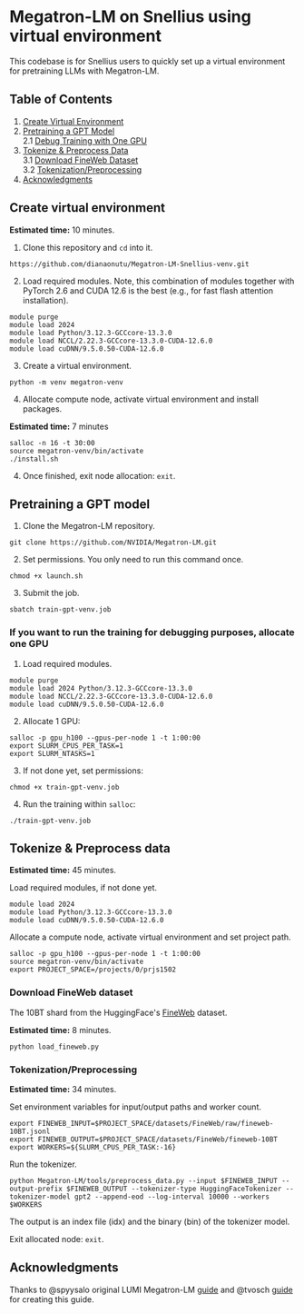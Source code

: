 # Megatron-LM on Snellius using virtual environment

This codebase is for Snellius users to quickly set up a virtual environment for pretraining LLMs with Megatron-LM.

## Table of Contents

1. [Create Virtual Environment](#create-virtual-environment)  
2. [Pretraining a GPT Model](#pretraining-a-gpt-model)  
   2.1 [Debug Training with One GPU](#if-you-want-to-run-the-training-for-debugging-purposes-allocate-one-gpu)  
3. [Tokenize & Preprocess Data](#tokenize--preprocess-data)  
   3.1 [Download FineWeb Dataset](#download-fineweb-dataset)  
   3.2 [Tokenization/Preprocessing](#tokenizationpreprocessing)  
4. [Acknowledgments](#acknowledgments)

## Create virtual environment 
**Estimated time:** 10 minutes.
1. Clone this repository and `cd` into it.
```
https://github.com/dianaonutu/Megatron-LM-Snellius-venv.git
```
2. Load required modules. Note, this combination of modules together with PyTorch 2.6 and CUDA 12.6 is the best (e.g., for fast flash attention installation).
```
module purge
module load 2024
module load Python/3.12.3-GCCcore-13.3.0
module load NCCL/2.22.3-GCCcore-13.3.0-CUDA-12.6.0
module load cuDNN/9.5.0.50-CUDA-12.6.0
```
3. Create a virtual environment. 
```
python -m venv megatron-venv
```
4. Allocate compute node, activate virtual environment and install packages.

**Estimated time:** 7 minutes
```
salloc -n 16 -t 30:00
source megatron-venv/bin/activate
./install.sh
```
4. Once finished, exit node allocation: `exit`.

## Pretraining a GPT model
1. Clone the Megatron-LM repository.
```
git clone https://github.com/NVIDIA/Megatron-LM.git
```
2. Set permissions. You only need to run this command once.
```
chmod +x launch.sh
```
3. Submit the job.
```
sbatch train-gpt-venv.job
```

### If you want to run the training for debugging purposes, allocate one GPU
1. Load required modules.
```
module purge
module load 2024 Python/3.12.3-GCCcore-13.3.0
module load NCCL/2.22.3-GCCcore-13.3.0-CUDA-12.6.0 
module load cuDNN/9.5.0.50-CUDA-12.6.0
```
2. Allocate 1 GPU:
```
salloc -p gpu_h100 --gpus-per-node 1 -t 1:00:00
export SLURM_CPUS_PER_TASK=1
export SLURM_NTASKS=1
```
3. If not done yet, set permissions:
```
chmod +x train-gpt-venv.job
```
4. Run the training within `salloc`:
```
./train-gpt-venv.job
```

## Tokenize & Preprocess data
**Estimated time:** 45 minutes.

Load required modules, if not done yet.
```
module load 2024
module load Python/3.12.3-GCCcore-13.3.0
module load cuDNN/9.5.0.50-CUDA-12.6.0
```
Allocate a compute node, activate virtual environment and set project path.
```
salloc -p gpu_h100 --gpus-per-node 1 -t 1:00:00
source megatron-venv/bin/activate
export PROJECT_SPACE=/projects/0/prjs1502
```

### Download FineWeb dataset

The 10BT shard from the HuggingFace's [FineWeb](https://huggingface.co/datasets/HuggingFaceFW/fineweb) dataset.

**Estimated time:** 8 minutes.
```
python load_fineweb.py
```

### Tokenization/Preprocessing

**Estimated time:** 34 minutes.

Set environment variables for input/output paths and worker count.
```
export FINEWEB_INPUT=$PROJECT_SPACE/datasets/FineWeb/raw/fineweb-10BT.jsonl
export FINEWEB_OUTPUT=$PROJECT_SPACE/datasets/FineWeb/fineweb-10BT
export WORKERS=${SLURM_CPUS_PER_TASK:-16}
```
Run the tokenizer.
```
python Megatron-LM/tools/preprocess_data.py --input $FINEWEB_INPUT --output-prefix $FINEWEB_OUTPUT --tokenizer-type HuggingFaceTokenizer --tokenizer-model gpt2 --append-eod --log-interval 10000 --workers $WORKERS
```
The output is an index file (idx) and the binary (bin) of the tokenizer model.

Exit allocated node: `exit`.

## Acknowledgments
Thanks to @spyysalo original LUMI Megatron-LM [guide](https://github.com/spyysalo/lumi-fineweb-replication) and @tvosch [guide](https://github.com/SURF-ML/Megatron-LM-Snellius) for creating this guide. 
